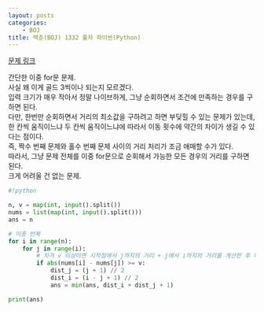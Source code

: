```yaml
---
layout: posts
categories:
    - BOJ
title: 백준(BOJ) 1332 풀자 파이썬(Python)
---
```


[문제 링크](https://www.acmicpc.net/problem/1332)

간단한 이중 for문 문제.  
사실 왜 이게 골드 3씩이나 되는지 모르겠다.  
입력 크기가 매우 작아서 정말 나이브하게, 그냥 순회하면서 조건에 만족하는 경우를 구하면 된다.  
다만, 한번만 순회하면서 거리의 최소값을 구하려고 하면 부딪힐 수 있는 문제가 있는데, 한 칸씩 움직이느냐 두 칸씩 움직이느냐에 따라서 이동 횟수에 약간의 차이가 생길 수 있다는 점이다.  
즉, 짝수 번째 문제와 홀수 번째 문제 사이의 거리 처리가 조금 애매할 수가 있다.  
따라서, 그냥 문제 전체를 이중 for문으로 순회해서 가능한 모든 경우의 거리를 구하면 된다.  
크게 어려울 건 없는 문제.  


```python
#!python

n, v = map(int, input().split())
nums = list(map(int, input().split()))
ans = n

# 이중 반복
for i in range(n):
    for j in range(i):
        # 차가 v 이상이면 시작점에서 j까지의 거리 + j에서 i까지의 거리를 계산한 후 더한다
        if abs(nums[i] - nums[j]) >= v:
            dist_j = (j + 1) // 2
            dist_i = (i - j + 1) // 2
            ans = min(ans, dist_i + dist_j + 1)

print(ans)

```
